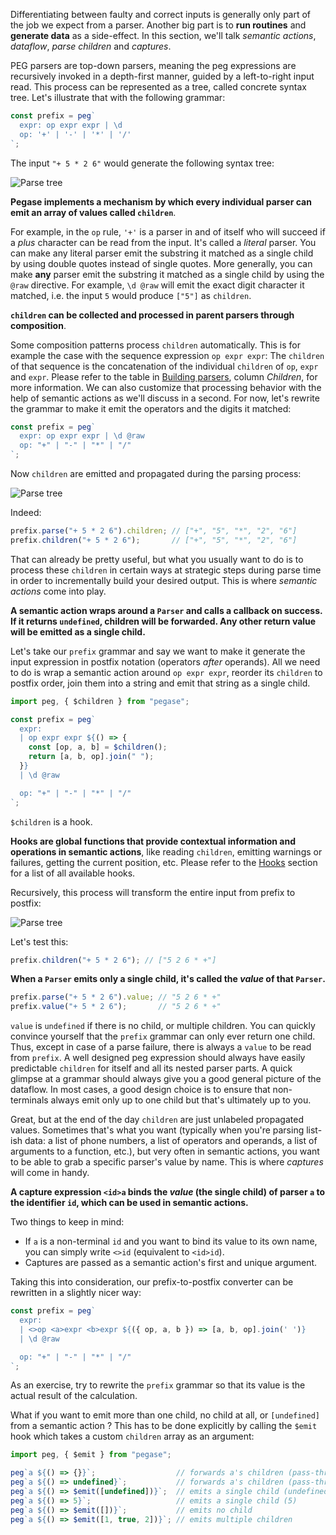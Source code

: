 Differentiating between faulty and correct inputs is generally only part of the job we expect from a parser. Another big part is to **run routines** and **generate data** as a side-effect. In this section, we'll talk *semantic actions*, *dataflow*, *parse children* and *captures*.

PEG parsers are top-down parsers, meaning the peg expressions are recursively invoked in a depth-first manner, guided by a left-to-right input read. This process can be represented as a tree, called concrete syntax tree. Let's illustrate that with the following grammar:

```js
const prefix = peg`
  expr: op expr expr | \d
  op: '+' | '-' | '*' | '/'
`;
```

The input `"+ 5 * 2 6"` would generate the following syntax tree:

![Parse tree](/pegase/assets/images/dataflow-1.png)

**Pegase implements a mechanism by which every individual parser can emit an array of values called `children`**.

For example, in the `op` rule, `'+'` is a parser in and of itself who will succeed if a *plus* character can be read from the input. It's called a *literal* parser. You can make any literal parser emit the substring it matched as a single child by using double quotes instead of single quotes. More generally, you can make **any** parser emit the substring it matched as a single child by using the `@raw` directive. For example, `\d @raw` will emit the exact digit character it matched, i.e. the input `5` would produce `["5"]` as `children`.

**`children` can be collected and processed in parent parsers through composition**.

Some composition patterns process `children` automatically. This is for example the case with the sequence expression `op expr expr`: The `children` of that sequence is the concatenation of the individual `children` of `op`, `expr` and `expr`. Please refer to the table in [Building parsers](/pegase/basic-concepts/Building-parsers/), column *Children*, for more information. We can also customize that processing behavior with the help of semantic actions as we'll discuss in a second. For now, let's rewrite the grammar to make it emit the operators and the digits it matched:

```js
const prefix = peg`
  expr: op expr expr | \d @raw
  op: "+" | "-" | "*" | "/"
`;
```

Now `children` are emitted and propagated during the parsing process:



![Parse tree](/pegase/assets/images/dataflow-2.png)

Indeed:

```js
prefix.parse("+ 5 * 2 6").children; // ["+", "5", "*", "2", "6"]
prefix.children("+ 5 * 2 6");       // ["+", "5", "*", "2", "6"]
```

That can already be pretty useful, but what you usually want to do is to process these `children` in certain ways at strategic steps during parse time in order to incrementally build your desired output. This is where *semantic actions* come into play.

**A semantic action wraps around a `Parser` and calls a callback on success. If it returns `undefined`, children will be forwarded. Any other return value will be emitted as a single child.**

Let's take our `prefix` grammar and say we want to make it generate the input expression in postfix notation (operators *after* operands). All we need to do is wrap a semantic action around `op expr expr`, reorder its `children` to postfix order, join them into a string and emit that string as a single child.

```js
import peg, { $children } from "pegase";

const prefix = peg`
  expr:
  | op expr expr ${() => {
    const [op, a, b] = $children();
    return [a, b, op].join(" ");
  }}
  | \d @raw

  op: "+" | "-" | "*" | "/"
`;
```

`$children` is a hook.

**Hooks are global functions that provide contextual information and operations in semantic actions**, like reading `children`, emitting warnings or failures, getting the current position, etc. Please refer to the [Hooks](/pegase/api/Hooks/) section for a list of all available hooks.

Recursively, this process will transform the entire input from prefix to postfix:

![Parse tree](/pegase/assets/images/dataflow-3.png)

Let's test this:

```js
prefix.children("+ 5 * 2 6"); // ["5 2 6 * +"]
```

**When a `Parser` emits only a single child, it's called the *value* of that `Parser`.**

```js
prefix.parse("+ 5 * 2 6").value; // "5 2 6 * +"
prefix.value("+ 5 * 2 6");       // "5 2 6 * +"
```

`value` is `undefined` if there is no child, or multiple children. You can quickly convince yourself that the `prefix` grammar can only ever return one child. Thus, except in case of a parse failure, there is always a `value` to be read from `prefix`. A well designed peg expression should always have easily predictable `children` for itself and all its nested parser parts. A quick glimpse at a grammar should always give you a good general picture of the dataflow. In most cases, a good design choice is to ensure that non-terminals always emit only up to one child but that's ultimately up to you.

Great, but at the end of the day `children` are just unlabeled propagated values. Sometimes that's what you want (typically when you're parsing list-ish data: a list of phone numbers, a list of operators and operands, a list of arguments to a function, etc.), but very often in semantic actions, you want to be able to grab a specific parser's value by name. This is where *captures* will come in handy.

**A capture expression `<id>a` binds the *value* (the single child) of parser `a` to the identifier `id`, which can be used in semantic actions.**

Two things to keep in mind:

- If `a` is a non-terminal `id` and you want to bind its value to its own name, you can simply write `<>id` (equivalent to `<id>id`).
- Captures are passed as a semantic action's first and unique argument.

Taking this into consideration, our prefix-to-postfix converter can be rewritten in a slightly nicer way:

```js
const prefix = peg`
  expr:
  | <>op <a>expr <b>expr ${({ op, a, b }) => [a, b, op].join(' ')}
  | \d @raw

  op: "+" | "-" | "*" | "/"
`;
```

As an exercise, try to rewrite the `prefix` grammar so that its value is the actual result of the calculation.

What if you want to emit more than one child, no child at all, or `[undefined]` from a semantic action ? This has to be done explicitly by calling the `$emit` hook which takes a custom `children` array as an argument:

```js
import peg, { $emit } from "pegase";

peg`a ${() => {}}`;                  // forwards a's children (pass-through)
peg`a ${() => undefined}`;           // forwards a's children (pass-through)
peg`a ${() => $emit([undefined])}`;  // emits a single child (undefined)
peg`a ${() => 5}`;                   // emits a single child (5)
peg`a ${() => $emit([])}`;           // emits no child
peg`a ${() => $emit([1, true, 2])}`; // emits multiple children
```

